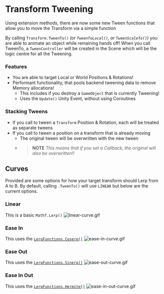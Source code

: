 ﻿# Transform Tweening
Using extension methods, there are now some new Tween functions that allow you to move the Transform via a simple function

By calling `Transform.TweenTo()` _(or `TweenToLocal()`, or `TweenScaleTo()`)_ you are able to animate an object while 
remaining hands off! When you call TweenTo, a `TweenController` will be created in the Scene which will be the logic centre
for all the Tweening.

### Features
- You are able to target Local or World Positions & Rotations!
- Performant functionality, that pools backend tweening data to remove Memory allocations!
  - This includes if you destroy a `GameObject` that is currently Tweening!
  - Uses the `Update()` Unity Event, without using Coroutines

### Stacking Tweens
- If you call to tween a `Transform` Position & Rotation, each will be treated as separate tweens
- If you call to tween a position on a transform that is already moving
  - The original tween will be overwritten with the new tween
  - > **NOTE** _This means that if you set a Callback, the original will also be overwritten!!_

## Curves
Provided are some options for how your target transform should Lerp from A to B. By default, calling `.TweenTo()` will 
use `LINEAR` but below are the current options.
### Linear
This is a basic `Mathf.Lerp()`
![linear-curve.gif](../Images/linear-curve.gif)
### Ease In
This uses the [`LerpFunctions.Coserp()`](../../Runtime/Scripts/Utilities/LerpFunctions.cs)
![ease-in-curve.gif](../Images/ease-in-curve.gif)
### Ease Out
This uses the [`LerpFunctions.Sinerp()`](../../Runtime/Scripts/Utilities/LerpFunctions.cs)
![ease-out-curve.gif](../Images/ease-out-curve.gif)
### Ease In Out
This uses the [`LerpFunctions.Hermite()`](../../Runtime/Scripts/Utilities/LerpFunctions.cs)
![ease-in-out-curve.gif](../Images/ease-in-out-curve.gif)
